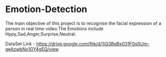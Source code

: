 # Emotion-Detection

The main objective of this project is to recognise the facial expression of a person in real time video.The Emotions include Hppy,Sad,Anger,Surprise,Neutral.

DataSet Link - https://drive.google.com/file/d/1iQ3BgBx031F0qSUm-geAzwbNx1GY4gEQ/view
